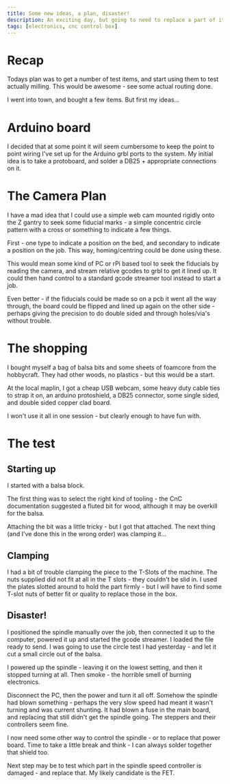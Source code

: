 ```yaml
---
title: Some new ideas, a plan, disaster!
description: An exciting day, but going to need to replace a part of it
tags: [electronics, cnc control box]
---
```

# Recap

Todays plan was to get a number of test items, and start using them to test actually milling. This would be awesome - see some actual routing done.

I went into town, and bought a few items. But first my ideas...

# Arduino board

I decided that at some point it will seem cumbersome to keep the point to point wiring I've set up for the Arduino grbl ports to the system. My initial idea is to take a protoboard, and solder a DB25 + appropriate connections on it.

# The Camera Plan

I have a mad idea that I could use a simple web cam mounted rigidly onto the Z gantry to seek some fiducial marks - a simple concentric circle pattern with a cross or something to indicate a few things. 

First - one type to indicate a position on the bed, and secondary to indicate a position on the job. This way, homing/centring could be done using these.

This would mean some kind of PC or rPi based tool to seek the fiducials by reading the camera, and stream relative gcodes to grbl to get it lined up. It could then hand control to a standard gcode streamer tool instead to start a job.

Even better - if the fiducials could be made so on a pcb it went all the way through, the board could be flipped and lined up again on the other side - perhaps giving the precision to do double sided and through holes/via's without trouble.

# The shopping

I bought myself a bag of balsa bits and some sheets of foamcore from the hobbycraft. They had other woods, no plastics - but this would be a start.

At the local maplin, I got a cheap USB webcam, some heavy duty cable ties to strap it on, an arduino protoshield, a DB25 connector, some single sided, and double sided copper clad board.

I won't use it all in one session - but clearly enough to have fun with.

# The test
## Starting up

I started with a balsa block.

The first thing was to select the right kind of tooling - the CnC documentation suggested a fluted bit for wood, although it may be overkill for the balsa.

Attaching the bit was a little tricky - but I got that attached. The next thing (and I've done this in the wrong order) was clamping it...

## Clamping

I had a bit of trouble clamping the piece to the T-Slots of the machine. The nuts supplied did not fit at all in the T slots - they couldn't be slid in. I used the plates slotted around to hold the part firmly - but I will have to find some T-slot nuts of better fit or quality to replace those in the box.

## Disaster!

I positioned the spindle manually over the job, then connected it up to the computer, powered it up and started the gcode streamer. I loaded the file ready to send. I was going to use the circle test I had yesterday - and let it cut a small circle out of the balsa. 

I powered up the spindle - leaving it on the lowest setting, and then it stopped turning at all. Then smoke - the horrible smell of burning electronics.

Disconnect the PC, then the power and turn it all off. Somehow the spindle had blown something - perhaps the very slow speed had meant it wasn't turning and was current shunting. It had blown a fuse in the main board, and replacing that still didn't get the spindle going. The steppers and their controllers seem fine.

I now need some other way to control the spindle - or to replace that power board. Time to take a little break and think - I can always solder together that shield too.

Next step may be to test which part in the spindle speed controller is damaged - and replace that. My likely candidate is the FET. 